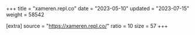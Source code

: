+++
title = "xameren.repl.co"
date = "2023-05-10"
updated = "2023-07-15"
weight = 58542

[extra]
source = "https://xameren.repl.co/"
ratio = 10
size = 57
+++

